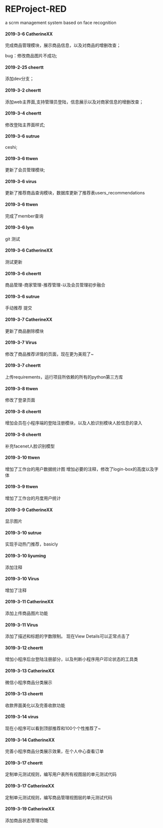 # REProject-RED

a scrm management system based on face recognition




#### 2019-3-6	CatherineXX

完成商品管理模块，展示商品信息，以及对商品的增删改查；

bug：修改商品图片不成功;

#### 2019-2-25 cheertt

 添加dev分支；

#### 2019-3-2 cheertt

添加web主界面,支持管理员登陆，信息展示以及对商家信息的增删改查；

#### 2019-3-4 cheertt

修改登陆主界面样式;

#### 2019-3-6 sutrue 

ceshi;

#### 2019-3-6 ttwen

更新了会员管理模块;

#### 2019-3-6 virus
更新了推荐商品查询模块，数据库更新了推荐表users_recommendations

#### 2019-3-6 ttwen
完成了member查询

#### 2019-3-6 lym
git 测试

#### 2019-3-6 CatherineXX
测试更新

#### 2019-3-6 cheertt
商品管理-商家管理-推荐管理-以及会员管理初步融合

#### 2019-3-6 sutrue
手动推荐 提交

#### 2019-3-7 CatherineXX
更新了商品删除模块

#### 2019-3-7 Virus
修改了商品推荐详情的页面，现在更为美观了~                                                                                                                                                      

#### 2019-3-7 cheertt
上传requirements，运行项目所依赖的所有的python第三方库

#### 2019-3-8 ttwen
修改了登录页面

#### 2019-3-8 cheertt
增加会员在小程序端的登陆注册模块，以及人脸识别模块人脸信息的录入

#### 2019-3-8 cheertt
补充facenet人脸识别模型

#### 2019-3-10 ttwen
增加了工作台的用户数据统计图
增加必要的注释，修改了login-box的高度以及字体

#### 2019-3-9 ttwen
增加了工作台的月度用户统计

#### 2019-3-9 CatherineXX
显示图片

#### 2019-3-10 sutrue
实现手动热门推荐，basicly

#### 2019-3-10 liyuming
添加注释

#### 2019-3-10 Virus
增加了注释

#### 2019-3-11 CatherineXX
添加上传商品图片功能

#### 2019-3-11 Virus
添加了描述和标题的字数限制。
现在View Details可以正常点击了

#### 3019-3-12 cheertt
增加小程序后台登陆注册部分，以及判断小程序用户邓论状态的工具类

#### 2019-3-13 CatherineXX
微信小程序商品分类展示

#### 2019-3-13 cheertt
收款界面美化以及完善收款功能

#### 2019-3-14 virus
现在小程序可以看到顶部推荐和100个个性推荐了~

#### 2019-3-14 CatherineXX
完善小程序商品分类展示效果，在个人中心查看订单

#### 2019-3-17 cheertt
定制单元测试规则，编写用户表所有视图层的单元测试代码

#### 2019-3-17 CatherineXX
定制单元测试规则，编写商品管理视图层的单元测试代码

#### 2019-3-19 CatherineXX
添加商品状态管理功能